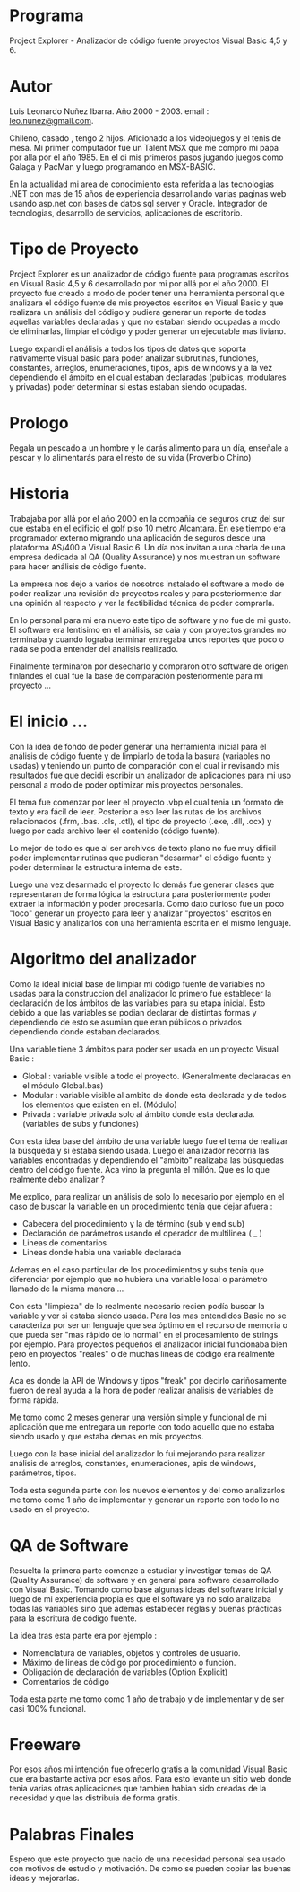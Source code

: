 # Programa
Project Explorer - Analizador de código fuente proyectos Visual Basic 4,5 y 6.

# Autor
Luis Leonardo Nuñez Ibarra. Año 2000 - 2003. email : leo.nunez@gmail.com. 

Chileno, casado , tengo 2 hijos. Aficionado a los videojuegos y el tenis de mesa. Mi primer computador fue un Talent MSX que me compro mi papa por alla por el año 1985. En el di mis primeros pasos jugando juegos como Galaga y PacMan y luego programando en MSX-BASIC. 

En la actualidad mi area de conocimiento esta referida a las tecnologias .NET con mas de 15 años de experiencia desarrollando varias paginas web usando asp.net con bases de datos sql server y Oracle. Integrador de tecnologias, desarrollo de servicios, aplicaciones de escritorio.

# Tipo de Proyecto
Project Explorer es un analizador de código fuente para programas escritos en Visual Basic 4,5 y 6 desarrollado por mi por allá por el año 2000. El proyecto fue creado a modo de poder tener una herramienta personal que analizara el código fuente de mis proyectos escritos en Visual Basic y que realizara un análisis del código y pudiera generar un reporte de todas aquellas variables declaradas y que no estaban siendo ocupadas a modo de eliminarlas, limpiar el código y poder generar un ejecutable mas liviano. 

Luego expandi el análisis a todos los tipos de datos que soporta nativamente visual basic para poder analizar subrutinas, funciones, constantes, arreglos, enumeraciones, tipos, apis de windows y a la vez dependiendo el ámbito en el cual estaban declaradas (públicas, modulares y privadas) poder determinar si estas estaban siendo ocupadas. 

# Prologo
Regala un pescado a un hombre y le darás alimento para un día, enseñale a pescar y lo alimentarás para el resto de su vida (Proverbio Chino)

# Historia
Trabajaba por allá por el año 2000 en la compañia de seguros cruz del sur que estaba en el edificio el golf piso 10 metro Alcantara. En ese tiempo era programador externo migrando una aplicación de seguros desde una plataforma AS/400 a Visual Basic 6. Un día nos invitan a una charla de una empresa dedicada al QA (Quality Assurance) y nos muestran un software para hacer análisis de código fuente. 

La empresa nos dejo a varios de nosotros instalado el software a modo de poder realizar una revisión de proyectos reales y para posteriormente dar una opinión al respecto y ver la factibilidad técnica de poder comprarla.

En lo personal para mi era nuevo este tipo de software y no fue de mi gusto. El software era lentisimo en el análisis, se caia y con proyectos grandes no terminaba y cuando lograba terminar entregaba unos reportes que poco o nada se podia entender del análisis realizado. 

Finalmente terminaron por desecharlo y compraron otro software de origen finlandes el cual fue la base de comparación posteriormente para mi proyecto ...

# El inicio ...
Con la idea de fondo de poder generar una herramienta inicial para el análisis de código fuente y de limpiarlo de toda la basura (variables no usadas) y teniendo un punto de comparación con el cual ir revisando mis resultados fue que decidi escribir un analizador de aplicaciones para mi uso personal a modo de poder optimizar mis proyectos personales. 

El tema fue comenzar por leer el proyecto .vbp el cual tenia un formato de texto y era fácil de leer. Posterior a eso leer las rutas de los archivos relacionados (.frm, .bas. .cls, .ctl), el tipo de proyecto (.exe, .dll, .ocx) y luego por cada archivo leer el contenido (código fuente). 

Lo mejor de todo es que al ser archivos de texto plano no fue muy dificil poder implementar rutinas que pudieran "desarmar" el código fuente y poder determinar la estructura interna de este.

Luego una vez desarmado el proyecto lo demás fue generar clases que representaran de forma lógica la estructura para posteriormente poder extraer la información y poder procesarla. Como dato curioso fue un poco "loco" generar un proyecto para leer y analizar "proyectos" escritos en Visual Basic y analizarlos con una herramienta escrita en el mismo lenguaje.

# Algoritmo del analizador
Como la ideal inicial base de limpiar mi código fuente de variables no usadas para la construccion del analizador lo primero fue establecer la declaración de los ámbitos de las variables para su etapa inicial. Esto debido a que las variables se podian declarar de distintas formas y dependiendo de esto se asumian que eran públicos o privados dependiendo donde estaban declarados.

Una variable tiene 3 ámbitos para poder ser usada en un proyecto Visual Basic :

- Global : variable visible a todo el proyecto. (Generalmente declaradas en el módulo Global.bas)
- Modular : variable visible al ambito de donde esta declarada y de todos los elementos que existen en el. (Módulo)
- Privada : variable privada solo al ámbito donde esta declarada. (variables de subs y funciones)

Con esta idea base del ámbito de una variable luego fue el tema de realizar la búsqueda y si estaba siendo usada. Luego el analizador recorria las variables encontradas y dependiendo el "ambito" realizaba las búsquedas dentro del código fuente. Aca vino la pregunta el millón. Que es lo que realmente debo analizar ? 

Me explico, para realizar un análisis de solo lo necesario por ejemplo en el caso de buscar la variable en un procedimiento tenia que dejar afuera :

- Cabecera del procedimiento y la de término (sub y end sub)
- Declaración de parámetros usando el operador de multilinea ( _ )
- Lineas de comentarios
- Lineas donde habia una variable declarada

Ademas en el caso particular de los procedimientos y subs tenia que diferenciar por ejemplo que no hubiera una variable local o parámetro llamado de la misma manera ...

Con esta "limpieza" de lo realmente necesario recien podía buscar la variable y ver si estaba siendo usada. Para los mas entendidos Basic no se caracteriza por ser un lenguaje que sea óptimo en el recurso de memoria o que pueda ser "mas rápido de lo normal" en el procesamiento de strings por ejemplo. Para proyectos pequeños el analizador inicial funcionaba bien pero en proyectos "reales" o de muchas lineas de código era realmente lento.

Aca es donde la API de Windows y tipos "freak" por decirlo cariñosamente fueron de real ayuda a la hora de poder realizar analisis de variables de forma rápida.

Me tomo como 2 meses generar una versión simple y funcional de mi aplicación que me entregara un reporte con todo aquello que no estaba siendo usado y que estaba demas en mis proyectos. 

Luego con la base inicial del analizador lo fui mejorando para realizar análisis de arreglos, constantes, enumeraciones, apis de windows, parámetros,  tipos.

Toda esta segunda parte con los nuevos elementos y del como analizarlos me tomo como 1 año de implementar y generar un reporte con todo lo no usado en el proyecto.

# QA de Software
Resuelta la primera parte comenze a estudiar y investigar temas de QA (Quality Assurance) de software y en general para software desarrollado con Visual Basic. Tomando como base algunas ideas del software inicial y luego de mi experiencia propia es que el software ya no solo analizaba todas las variables sino que ademas establecer reglas y buenas prácticas para la escritura de código fuente.

La idea tras esta parte era por ejemplo :

- Nomenclatura de variables, objetos y controles de usuario.
- Máximo de lineas de código por procedimiento o función.
- Obligación de declaración de variables (Option Explicit)
- Comentarios de código 

Toda esta parte me tomo como 1 año de trabajo y de implementar y de ser casi 100% funcional. 

# Freeware
Por esos años mi intención fue ofrecerlo gratis a la comunidad Visual Basic que era bastante activa por esos años. Para esto levante un sitio web donde tenia varias otras aplicaciones que tambien habian sido creadas de la necesidad y que las distribuia de forma gratis.

# Palabras Finales
Espero que este proyecto que nacio de una necesidad personal sea usado con motivos de estudio y motivación. De como se pueden copiar las buenas ideas y mejorarlas. 
